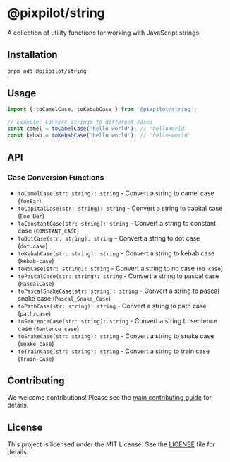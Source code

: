 # @pixpilot/string

A collection of utility functions for working with JavaScript strings.

## Installation

```bash
pnpm add @pixpilot/string
```

## Usage

```typescript
import { toCamelCase, toKebabCase } from '@pixpilot/string';

// Example: Convert strings to different cases
const camel = toCamelCase('hello world'); // 'helloWorld'
const kebab = toKebabCase('hello world'); // 'hello-world'
```

## API

### Case Conversion Functions

- `toCamelCase(str: string): string` - Convert a string to camel case (`fooBar`)
- `toCapitalCase(str: string): string` - Convert a string to capital case (`Foo Bar`)
- `toConstantCase(str: string): string` - Convert a string to constant case (`CONSTANT_CASE`)
- `toDotCase(str: string): string` - Convert a string to dot case (`dot.case`)
- `toKebabCase(str: string): string` - Convert a string to kebab case (`kebab-case`)
- `toNoCase(str: string): string` - Convert a string to no case (`no case`)
- `toPascalCase(str: string): string` - Convert a string to pascal case (`PascalCase`)
- `toPascalSnakeCase(str: string): string` - Convert a string to pascal snake case (`Pascal_Snake_Case`)
- `toPathCase(str: string): string` - Convert a string to path case (`path/case`)
- `toSentenceCase(str: string): string` - Convert a string to sentence case (`Sentence case`)
- `toSnakeCase(str: string): string` - Convert a string to snake case (`snake_case`)
- `toTrainCase(str: string): string` - Convert a string to train case (`Train-Case`)

## Contributing

We welcome contributions! Please see the [main contributing guide](../../CONTRIBUTING.md) for details.

## License

This project is licensed under the MIT License. See the [LICENSE](../../LICENSE) file for details.
